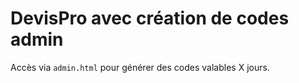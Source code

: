 # DevisPro avec création de codes admin

Accès via `admin.html` pour générer des codes valables X jours.